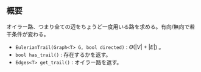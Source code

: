 ## 概要

オイラー路、つまり全ての辺をちょうど一度用いる路を求める。有向/無向で若干条件が変わる。

- `EulerianTrail(Graph<T> G, bool directed)` : $\Theta(\lvert V \rvert + \lvert E \rvert)$ 。
- `bool has_trail()` : 存在するかを返す。
- `Edges<T> get_trail()` : オイラー路を返す。
